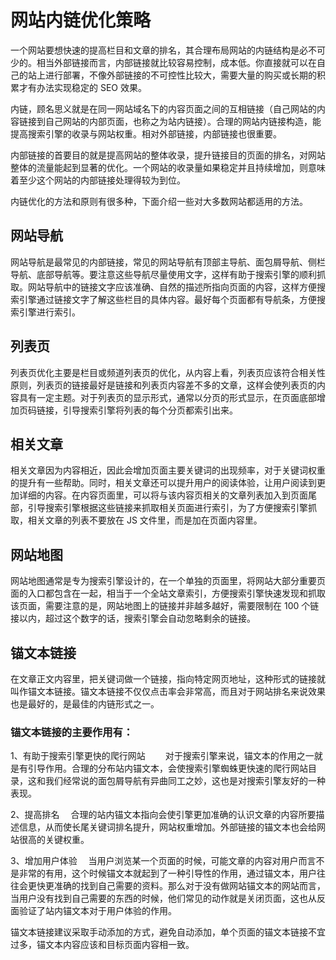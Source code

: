 # 网站内链优化策略

一个网站要想快速的提高栏目和文章的排名，其合理布局网站的内链结构是必不可少的。相当外部链接而言，内部链接就比较容易控制，成本低。你直接就可以在自己的站上进行部署，不像外部链接的不可控性比较大，需要大量的购买或长期的积累才有办法实现稳定的 SEO 效果。

内链，顾名思义就是在同一网站域名下的内容页面之间的互相链接（自己网站的内容链接到自己网站的内部页面，也称之为站内链接）。合理的网站内链接构造，能提高搜索引擎的收录与网站权重。相对外部链接，内部链接也很重要。

内部链接的首要目的就是提高网站的整体收录，提升链接目的页面的排名，对网站整体的流量能起到显著的优化。一个网站的收录量如果稳定并且持续增加，则意味着至少这个网站的内部链接处理得较为到位。

内链优化的方法和原则有很多种，下面介绍一些对大多数网站都适用的方法。

## **网站导航**

网站导航是最常见的内部链接，常见的网站导航有顶部主导航、面包屑导航、侧栏导航、底部导航等。要注意这些导航尽量使用文字，这样有助于搜索引擎的顺利抓取。网站导航中的链接文字应该准确、自然的描述所指向页面的内容，这样方便搜索引擎通过链接文字了解这些栏目的具体内容。最好每个页面都有导航条，方便搜索引擎进行索引。

## **列表页**

列表页优化主要是栏目或频道列表页的优化，从内容上看，列表页应该符合相关性原则，列表页的链接最好是链接和列表页内容差不多的文章，这样会使列表页的内容具有一定主题。对于列表页的显示形式，通常以分页的形式显示，在页面底部增加页码链接，引导搜索引擎将列表的每个分页都索引出来。

## **相关文章**

相关文章因为内容相近，因此会增加页面主要关键词的出现频率，对于关键词权重的提升有一些帮助。同时，相关文章还可以提升用户的阅读体验，让用户阅读到更加详细的内容。在内容页面里，可以将与该内容页相关的文章列表加入到页面尾部，引导搜索引擎根据这些链接来抓取相关页面进行索引，为了方便搜索引擎抓取，相关文章的列表不要放在 JS 文件里，而是加在页面内容里。

## **网站地图**

网站地图通常是专为搜索引擎设计的，在一个单独的页面里，将网站大部分重要页面的入口都包含在一起，相当于一个全站文章索引，方便搜索引擎快速发现和抓取该页面，需要注意的是，网站地图上的链接并非越多越好，需要限制在 100 个链接以内，超过这个数字的话，搜索引擎会自动忽略剩余的链接。

## **锚文本链接**

在文章正文内容里，把关键词做一个链接，指向特定网页地址，这种形式的链接就叫作锚文本链接。锚文本链接不仅仅点击率会非常高，而且对于网站排名来说效果也是最好的，是最佳的内链形式之一。

### 锚文本链接的主要作用有：

1、有助于搜索引擎更快的爬行网站　　
对于搜索引擎来说，锚文本的作用之一就是有引导作用。合理的分布站内锚文本，会使搜索引擎蜘蛛更快速的爬行网站目录，这和我们经常说的面包屑导航有异曲同工之妙，这也是对搜索引擎友好的一种表现。

2、提高排名　
合理的站内锚文本指向会使引擎更加准确的认识文章的内容所要描述信息，从而使长尾关键词排名提升，网站权重增加。外部链接的锚文本也会给网站很高的关键权重。

3、增加用户体验　
当用户浏览某一个页面的时候，可能文章的内容对用户而言不是非常的有用，这个时候锚文本就起到了一种引导性的作用，通过锚文本，用户往往会更快更准确的找到自己需要的资料。那么对于没有做网站锚文本的网站而言，当用户没有找到自己需要的东西的时候，他们常见的动作就是关闭页面，这也从反面验证了站内锚文本对于用户体验的作用。

锚文本链接建议采取手动添加的方式，避免自动添加，单个页面的锚文本链接不宜过多，锚文本内容应该和目标页面内容相一致。